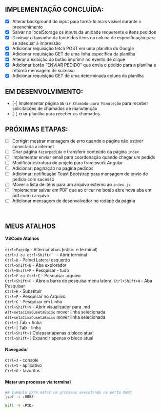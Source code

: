 
## IMPLEMENTAÇÃO CONCLUÍDA:

- [x] Alterar background do input para torná-lo mais visível durante o preenchimento
- [x] Salvar no localStorage os inputs da unidade requerente e itens pedidos
- [x] Diminuir o tamanho da fonte dos itens na coluna de especificação para se adequar à impressão
- [x] Adicionar requisição fetch POST em uma planilha do Google
- [x] Adicionar requisição GET de uma linha específica da planilha
- [x] Alterar a exibição do botão imprimir no evento de clique
- [x] Adicionar botão "ENVIAR PEDIDO" que envia o pedido para a planilha e retorna mensagem de sucesso
- [x] Adicionar requisição GET de uma determinada coluna da planilha

## EM DESENVOLVIMENTO:

- [-] Implementar página `Abrir Chamado para Manuteção` para receber solicitações de chamados de manutenção
- [-] criar planilha para receber os chamados

## PRÓXIMAS ETAPAS:

- [ ] Corrigir: mostrar mensagem de erro quando a página não estiver conectada a internet
- [ ] Criar página `fazerpedido` e transferir conteúdo da página `index`
- [ ] Implementar enviar email para coordenação quando chegar um pedido
- [ ] Modificar estrutura do projeto para framework Angular
- [ ] Adicionar: paginação na pagina pedidos
- [ ] Adicionar: notificação Toast Bootstrap para mensagem de envio de pedido com sucesso
- [ ] Mover a lista de itens para um arquivo externo ao `index.js`
- [ ] Implementar salvar em PDF que ao clicar no botão abre nova aba em pdf com o arquivo
- [ ] Adicionar mensagem de desenvolvedor no rodapé da página

<br>

## MEUS ATALHOS

#### VSCode Atalhos

`ctrl+PageUp` - Alternar abas (editor e terminal)</br>
`ctrl+J ou ctrl+Shift+´ ` - Abrir terminal</br>
`Ctrl+B` - Painel Lateral esquerdo</br>
`Ctrl+Shift+E` - Aba explorador</br>
`Ctrl+Shift+P` - Pesquisar - tudo</br>
`Ctrl+P ou Ctrl+E` - Pesquisar arquivo</br>
`Ctrl+Shift+F` - Abre a barra de pesquisa menu lateral
`Ctrl+Shift+H` - Aba Pesquisar</br>
`Ctrl+H` - Substituir</br>
`Ctrl+F` - Pesquisar no Arquivo</br>
`Ctrl+G` - Pesquisar em Linha</br>
`Ctrl+Shift+V` - Abrir visualizador para .md</br>
`Alt+setaCimaOusetaBaixo` mover linha selecionada<br>
`Alt+setaCimaOusetaBaixo` mover linha selecionada<br>
`Ctrl+]` Tab + linha<br>
`Ctrl+[` Tab - linha<br>
`Ctrl+Shift+]` Colapsar apenas o bloco atual<br>
`Ctrl+Shift+[` Expandir apenas o bloco atual<br>

#### Navegador

`Ctrl+J` - console</br>
`Ctrl+I` - aplicativo</br>
`Ctrl+O` - favoritos</br>

#### Matar um processo via terminal

```sh
## Exemplo para matar um processo executando na porta 8888
lsof -i :8888

kill -9 <PID>

```